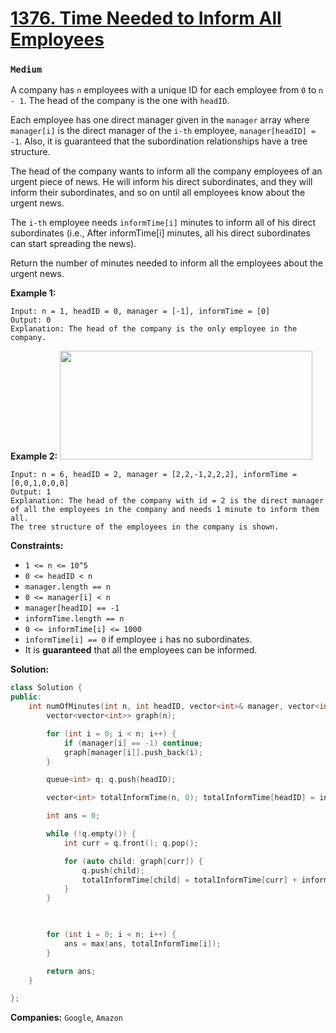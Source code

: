 # [1376. Time Needed to Inform All Employees](https://leetcode.com/problems/time-needed-to-inform-all-employees/)
### `Medium`

A company has `n` employees with a unique ID for each employee from `0` to `n - 1`. The head of the company is the one with `headID`.

Each employee has one direct manager given in the `manager` array where `manager[i]` is the direct manager of the `i-th` employee, `manager[headID] = -1`. Also, it is guaranteed that the subordination relationships have a tree structure.

The head of the company wants to inform all the company employees of an urgent piece of news. He will inform his direct subordinates, and they will inform their subordinates, and so on until all employees know about the urgent news.

The `i-th` employee needs `informTime[i]` minutes to inform all of his direct subordinates (i.e., After informTime[i] minutes, all his direct subordinates can start spreading the news).

Return the number of minutes needed to inform all the employees about the urgent news.

**Example 1:** 

```
Input: n = 1, headID = 0, manager = [-1], informTime = [0]
Output: 0
Explanation: The head of the company is the only employee in the company.
```

**Example 2:** 
<img alt="" src="https://assets.leetcode.com/uploads/2020/02/27/graph.png" style="width: 404px; height: 174px;">

```
Input: n = 6, headID = 2, manager = [2,2,-1,2,2,2], informTime = [0,0,1,0,0,0]
Output: 1
Explanation: The head of the company with id = 2 is the direct manager of all the employees in the company and needs 1 minute to inform them all.
The tree structure of the employees in the company is shown.
```

**Constraints:** 

- `1 <= n <= 10^5`
- `0 <= headID < n`
- `manager.length == n`
- `0 <= manager[i] < n`
- `manager[headID] == -1`
- `informTime.length == n`
- `0 <= informTime[i] <= 1000`
- `informTime[i] == 0` if employee `i` has no subordinates.
- It is **guaranteed**  that all the employees can be informed.

**Solution:**
```CPP
class Solution {
public:
    int numOfMinutes(int n, int headID, vector<int>& manager, vector<int>& informTime) {
        vector<vector<int>> graph(n);

        for (int i = 0; i < n; i++) {
            if (manager[i] == -1) continue;
            graph[manager[i]].push_back(i);
        }

        queue<int> q; q.push(headID);

        vector<int> totalInformTime(n, 0); totalInformTime[headID] = informTime[headID];

        int ans = 0;

        while (!q.empty()) {
            int curr = q.front(); q.pop();

            for (auto child: graph[curr]) {
                q.push(child);
                totalInformTime[child] = totalInformTime[curr] + informTime[child];
            }
        }

        

        for (int i = 0; i < n; i++) {
            ans = max(ans, totalInformTime[i]);
        }

        return ans;
    }

};
```

**Companies:** `Google`, `Amazon`
